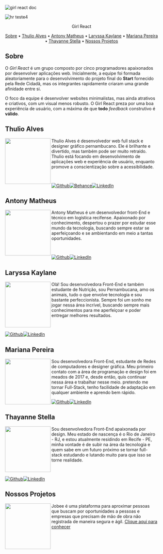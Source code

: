 ![girl react doc](https://user-images.githubusercontent.com/98771718/177056695-6091a165-371a-43c1-8941-16c13e592966.png)

![hr teste4](https://user-images.githubusercontent.com/98771718/177056739-93885350-f858-4f11-b295-fc23721dd9dc.png)

<p align="center">
 Girl React
</p>

<p align="center">
 <a href="#Sobre">Sobre</a> •
 <a href="#Thulio-ALves">Thulio Alves</a> •
 <a href="#Antony-Matheus">Antony Matheus</a> • 
 <a href="#Laryssa-Kaylane">Laryssa Kaylane</a> • 
 <a href="#Mariana-Pereira">Mariana Pereira</a> • 
 <a href="#Thayanne-Stella">Thayanne Stella</a> • 
 <a href="#Nossos-Projetos">Nossos Projetos</a>
</p>

## Sobre

O *Girl React* é um grupo composto por cinco programadores apaixonados por desenvolver aplicações web. Inicialmente, a equipe foi formada aleatoriamente para o desenvolvimento do projeto final do **Start** fornecido pela Rede Cidadã, mas os integrantes rapidamente criaram uma grande afinidade entre si. 

O foco da equipe é desenvolver websites minimalistas, mas ainda atrativos e criativos, com um visual menos robusto. O Girl React preza por uma boa experiência de usuário, com a máxima de que **todo** *feedback* construtivo é **válido**.

## Thulio Alves

<img align='left' src='https://avatars.githubusercontent.com/u/98771718?v=4' width="150px;">

Thulio Alves é desenvolvedor web full stack e designer gráfico pernambucano. Ele é brilhante e divertido, mas também pode ser muito retraído. Thulio está focando em desenvolvimento de aplicações web e experiência de usuário, enquanto promove a conscientização sobre a acessibilidade. 

<br />

[![Github](https://img.shields.io/badge/GitHub-100000?style=for-the-badge&logo=github&logoColor=white)](https://github.com/raqsanta/)[![Behance](https://img.shields.io/badge/Behance-0054F7?style=for-the-badge&logo=behance&logoColor=white)](https://behance.net/alvess)[![LinkedIn](https://img.shields.io/badge/linkedin-%230077B5.svg?&style=for-the-badge&logo=linkedin&logoColor=white)](https://www.linkedin.com/in/thulio-alves/)

## Antony Matheus

<img align='left' src='https://avatars.githubusercontent.com/u/105078467?v=4' width="150px;">

Antony Matheus é um desenvolvedor front-End e técnico em logística recifense. Apaixonado por conhecimento, despertou o prazer por estudar esse mundo da tecnologia, buscando sempre estar se aperfeiçoando e se ambientando em meio a tantas oportunidades.

<br />

[![Github](https://img.shields.io/badge/GitHub-100000?style=for-the-badge&logo=github&logoColor=white)](https://github.com/AntonyMatheus/)[![LinkedIn](https://img.shields.io/badge/linkedin-%230077B5.svg?&style=for-the-badge&logo=linkedin&logoColor=white)](https://www.linkedin.com/in/antony-matheus-62278722b/)

## Laryssa Kaylane

<img align='left' src='https://avatars.githubusercontent.com/u/101149582?v=4' width="150px;">

Olá! Sou desenvolvedora Front-End e também estudante de Nutrição, sou Pernambucana, amo os animais, tudo o que envolve tecnologia e sou bastante perfeccionista. Sempre foi um sonho me jogar nessa área incrível, buscando sempre mais conhecimentos para me aperfeiçoar e poder entregar melhores resultados.

<br />

[![Github](https://img.shields.io/badge/GitHub-100000?style=for-the-badge&logo=github&logoColor=white)](https://github.com/larysilvaak/)[![LinkedIn](https://img.shields.io/badge/linkedin-%230077B5.svg?&style=for-the-badge&logo=linkedin&logoColor=white)](https://www.linkedin.com/in/laryssa-kaylane-2b4502215/)

## Mariana Pereira

<img align='left' src='https://avatars.githubusercontent.com/u/104655761?v=4' width="150px;">

Sou desenvolvedora Front-End, estudante de Redes de computadores e designer gráfica. Meu primeiro contato com a área de programação e design foi em meados de 2017 e, desde então, quis continuar nessa área e trabalhar nesse meio. pretendo me tornar Full-Stack, tenho facilidade de adaptação em qualquer ambiente e aprendo bem rápido.

[![Github](https://img.shields.io/badge/GitHub-100000?style=for-the-badge&logo=github&logoColor=white)](https://github.com/zeelds/)[![LinkedIn](https://img.shields.io/badge/linkedin-%230077B5.svg?&style=for-the-badge&logo=linkedin&logoColor=white)](https://www.linkedin.com/in/marianapereirabarros)

## Thayanne Stella

<img align='left' src='https://avatars.githubusercontent.com/u/102566766?v=4' width="150px;">

Sou desenvolvedora Front-End apaixonada por design. Meu estado de nascença é o Rio de Janeiro - RJ, e estou atualmente residindo em Recife - PE, minha vontade é de subir na área da tecnologia e quem sabe em um futuro próximo se tornar full-stack estudando e lutando muito para que isso se torne realidade.

<br />

[![Github](https://img.shields.io/badge/GitHub-100000?style=for-the-badge&logo=github&logoColor=white)](https://github.com/thayannestella)[![LinkedIn](https://img.shields.io/badge/linkedin-%230077B5.svg?&style=for-the-badge&logo=linkedin&logoColor=white)](https://www.linkedin.com/in/thayanne-sb-rodrigues/)

## Nossos Projetos

<img align='left' src='https://user-images.githubusercontent.com/98771718/177063715-a9c7e317-f5c0-4171-b953-0955a40ad426.png' width='150px'>
Jobee é uma plataforma para aproximar pessoas que buscam por oportunidades a pessoas e empresas que precisam de mão de obra não registrada de maneira segura e ágil. <a href='https://github.com/Girl-React/jobee-front-nextjs'>Clique aqui para conhecer</a>
